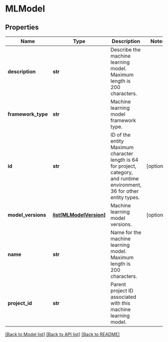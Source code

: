 # MLModel

## Properties
Name | Type | Description | Notes
------------ | ------------- | ------------- | -------------
**description** | **str** | Describe the machine learning model.  Maximum length is 200 characters. | 
**framework_type** | **str** | Machine learning model framework type. | 
**id** | **str** | ID of the entity Maximum character length is 64 for project, category, and runtime environment, 36 for other entity types. | [optional] 
**model_versions** | [**list[MLModelVersion]**](MLModelVersion.md) | Machine learning model versions. | [optional] 
**name** | **str** | Name for the machine learning model. Maximum length is 200 characters. | 
**project_id** | **str** | Parent project ID associated with this machine learning model. | 

[[Back to Model list]](../README.md#documentation-for-models) [[Back to API list]](../README.md#documentation-for-api-endpoints) [[Back to README]](../README.md)

